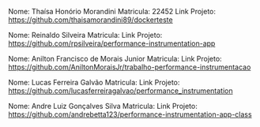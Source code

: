 Nome: Thaísa Honório Morandini
Matricula: 22452
Link Projeto: https://github.com/thaisamorandini89/dockerteste

Nome: Reinaldo Silveira 
Matricula: 
Link Projeto: https://github.com/rpsilveira/performance-instrumentation-app

Nome: Anilton Francisco de Morais Junior 
Matricula:
Link Projeto: https://github.com/AniltonMoraisJr/trabalho-performance-instrumentacao

Nome: Lucas Ferreira Galvão 
Matricula:
Link Projeto: https://github.com/lucasferreiragalvao/performance_instrumentation

Nome: Andre Luiz Gonçalves Silva
Matricula:
Link Projeto: https://github.com/andrebetta123/performance-instrumentation-app-class
